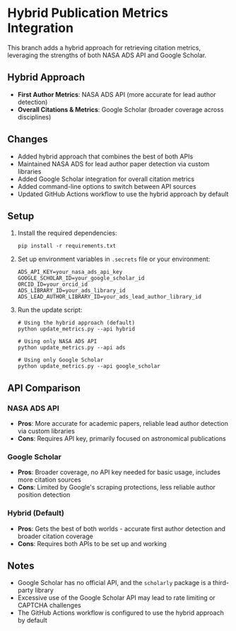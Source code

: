 # Hybrid Publication Metrics Integration

This branch adds a hybrid approach for retrieving citation metrics, leveraging the strengths of both NASA ADS API and Google Scholar.

## Hybrid Approach

- **First Author Metrics**: NASA ADS API (more accurate for lead author detection)
- **Overall Citations & Metrics**: Google Scholar (broader coverage across disciplines)

## Changes

- Added hybrid approach that combines the best of both APIs
- Maintained NASA ADS for lead author paper detection via custom libraries
- Added Google Scholar integration for overall citation metrics
- Added command-line options to switch between API sources
- Updated GitHub Actions workflow to use the hybrid approach by default

## Setup

1. Install the required dependencies:
   ```
   pip install -r requirements.txt
   ```

2. Set up environment variables in `.secrets` file or your environment:
   ```
   ADS_API_KEY=your_nasa_ads_api_key
   GOOGLE_SCHOLAR_ID=your_google_scholar_id
   ORCID_ID=your_orcid_id
   ADS_LIBRARY_ID=your_ads_library_id
   ADS_LEAD_AUTHOR_LIBRARY_ID=your_ads_lead_author_library_id
   ```

3. Run the update script:
   ```
   # Using the hybrid approach (default)
   python update_metrics.py --api hybrid
   
   # Using only NASA ADS API
   python update_metrics.py --api ads
   
   # Using only Google Scholar
   python update_metrics.py --api google_scholar
   ```

## API Comparison

### NASA ADS API
- **Pros**: More accurate for academic papers, reliable lead author detection via custom libraries
- **Cons**: Requires API key, primarily focused on astronomical publications

### Google Scholar
- **Pros**: Broader coverage, no API key needed for basic usage, includes more citation sources
- **Cons**: Limited by Google's scraping protections, less reliable author position detection

### Hybrid (Default)
- **Pros**: Gets the best of both worlds - accurate first author detection and broader citation coverage
- **Cons**: Requires both APIs to be set up and working

## Notes

- Google Scholar has no official API, and the `scholarly` package is a third-party library
- Excessive use of the Google Scholar API may lead to rate limiting or CAPTCHA challenges
- The GitHub Actions workflow is configured to use the hybrid approach by default 